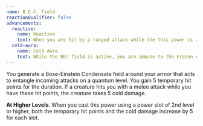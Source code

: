 ```yaml
---
name: B.E.C. Field
reactionQualifier: false
advancements:
  reactive:
    name: Reactive
    text: When you are hit by a ranged attack while the this power is active, you may use your reaction to deal the cold damage to a creature within <me-distance length="5" /> of you.
  cold-aura:
    name: Cold Aura
    text: While the BEC field is active, you are immune to the Frozen condition. Creatures that take damage from this power are primed (cold).
---
```

You generate a Bose-Einstein Condensate field around your armor that acts to entangle incoming attacks on a quantum level.
You gain 5 temporary hit points for the duration. If a creature hits you with a melee attack while you have these hit
points, the creature takes 5 cold damage.

__At Higher Levels__. When you cast this power using a power slot of 2nd level or higher, both the temporary
hit points and the cold damage increase by 5 for each slot.
